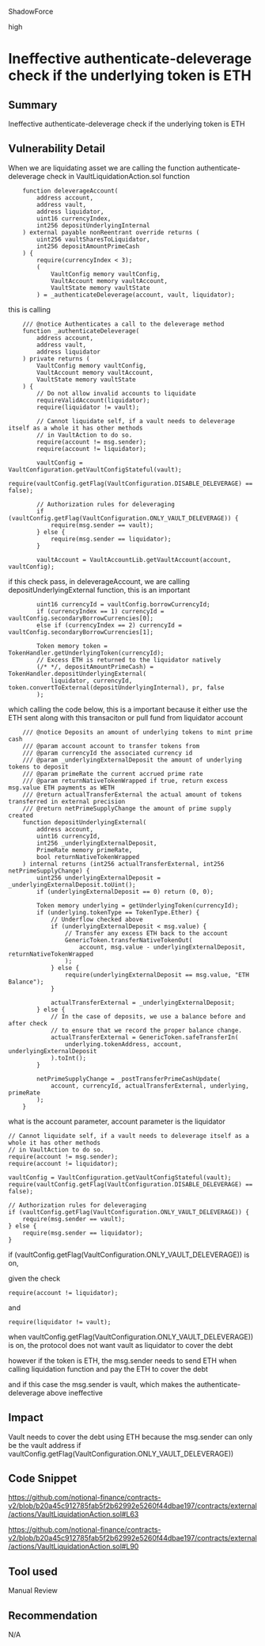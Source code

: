 ShadowForce

high

# Ineffective authenticate-deleverage check if the underlying token is ETH

## Summary

Ineffective authenticate-deleverage check if the underlying token is ETH

## Vulnerability Detail

When we are liquidating asset we are calling the function authenticate-deleverage check in VaultLiquidationAction.sol function

```solidity
    function deleverageAccount(
        address account,
        address vault,
        address liquidator,
        uint16 currencyIndex,
        int256 depositUnderlyingInternal
    ) external payable nonReentrant override returns (
        uint256 vaultSharesToLiquidator,
        int256 depositAmountPrimeCash
    ) {
        require(currencyIndex < 3);
        (
            VaultConfig memory vaultConfig,
            VaultAccount memory vaultAccount,
            VaultState memory vaultState
        ) = _authenticateDeleverage(account, vault, liquidator);
```

this is calling

```solidity
    /// @notice Authenticates a call to the deleverage method
    function _authenticateDeleverage(
        address account,
        address vault,
        address liquidator
    ) private returns (
        VaultConfig memory vaultConfig,
        VaultAccount memory vaultAccount,
        VaultState memory vaultState
    ) {
        // Do not allow invalid accounts to liquidate
        requireValidAccount(liquidator);
        require(liquidator != vault);

        // Cannot liquidate self, if a vault needs to deleverage itself as a whole it has other methods 
        // in VaultAction to do so.
        require(account != msg.sender);
        require(account != liquidator);

        vaultConfig = VaultConfiguration.getVaultConfigStateful(vault);
        require(vaultConfig.getFlag(VaultConfiguration.DISABLE_DELEVERAGE) == false);

        // Authorization rules for deleveraging
        if (vaultConfig.getFlag(VaultConfiguration.ONLY_VAULT_DELEVERAGE)) {
            require(msg.sender == vault);
        } else {
            require(msg.sender == liquidator);
        }

        vaultAccount = VaultAccountLib.getVaultAccount(account, vaultConfig);
```

if this check pass, in deleverageAccount, we are calling depositUnderlyingExternal function, this is an important 

```solidity
        uint16 currencyId = vaultConfig.borrowCurrencyId;
        if (currencyIndex == 1) currencyId = vaultConfig.secondaryBorrowCurrencies[0];
        else if (currencyIndex == 2) currencyId = vaultConfig.secondaryBorrowCurrencies[1];

        Token memory token = TokenHandler.getUnderlyingToken(currencyId);
        // Excess ETH is returned to the liquidator natively
        (/* */, depositAmountPrimeCash) = TokenHandler.depositUnderlyingExternal(
            liquidator, currencyId, token.convertToExternal(depositUnderlyingInternal), pr, false 
        );
```

which calling the code below, this is a important because it either use the ETH sent along with this transaciton or pull fund from liquidator account

```solidity
    /// @notice Deposits an amount of underlying tokens to mint prime cash
    /// @param account account to transfer tokens from
    /// @param currencyId the associated currency id
    /// @param _underlyingExternalDeposit the amount of underlying tokens to deposit
    /// @param primeRate the current accrued prime rate
    /// @param returnNativeTokenWrapped if true, return excess msg.value ETH payments as WETH
    /// @return actualTransferExternal the actual amount of tokens transferred in external precision
    /// @return netPrimeSupplyChange the amount of prime supply created
    function depositUnderlyingExternal(
        address account,
        uint16 currencyId,
        int256 _underlyingExternalDeposit,
        PrimeRate memory primeRate,
        bool returnNativeTokenWrapped
    ) internal returns (int256 actualTransferExternal, int256 netPrimeSupplyChange) {
        uint256 underlyingExternalDeposit = _underlyingExternalDeposit.toUint();
        if (underlyingExternalDeposit == 0) return (0, 0);

        Token memory underlying = getUnderlyingToken(currencyId);
        if (underlying.tokenType == TokenType.Ether) {
            // Underflow checked above
            if (underlyingExternalDeposit < msg.value) {
                // Transfer any excess ETH back to the account
                GenericToken.transferNativeTokenOut(
                    account, msg.value - underlyingExternalDeposit, returnNativeTokenWrapped
                );
            } else {
                require(underlyingExternalDeposit == msg.value, "ETH Balance");
            }

            actualTransferExternal = _underlyingExternalDeposit;
        } else {
            // In the case of deposits, we use a balance before and after check
            // to ensure that we record the proper balance change.
            actualTransferExternal = GenericToken.safeTransferIn(
                underlying.tokenAddress, account, underlyingExternalDeposit
            ).toInt();
        }

        netPrimeSupplyChange = _postTransferPrimeCashUpdate(
            account, currencyId, actualTransferExternal, underlying, primeRate
        );
    }
```

what is the account parameter, account parameter is the liquidator

```solidity
// Cannot liquidate self, if a vault needs to deleverage itself as a whole it has other methods 
// in VaultAction to do so.
require(account != msg.sender);
require(account != liquidator);

vaultConfig = VaultConfiguration.getVaultConfigStateful(vault);
require(vaultConfig.getFlag(VaultConfiguration.DISABLE_DELEVERAGE) == false);

// Authorization rules for deleveraging
if (vaultConfig.getFlag(VaultConfiguration.ONLY_VAULT_DELEVERAGE)) {
	require(msg.sender == vault);
} else {
	require(msg.sender == liquidator);
}
```

if (vaultConfig.getFlag(VaultConfiguration.ONLY_VAULT_DELEVERAGE)) is on,

given the check

```solidity
require(account != liquidator);
```

and

```solidity
require(liquidator != vault);
```

when vaultConfig.getFlag(VaultConfiguration.ONLY_VAULT_DELEVERAGE)) is on, the protocol does not want vault as liquidator to cover the debt

however if the token is ETH, the msg.sender needs to send ETH when calling liquidation function and pay the ETH to cover the debt

and if this case the msg.sender is vault, which makes the authenticate-deleverage above ineffective

## Impact

Vault needs to cover the debt using ETH because the msg.sender can only be the vault address if vaultConfig.getFlag(VaultConfiguration.ONLY_VAULT_DELEVERAGE))

## Code Snippet

https://github.com/notional-finance/contracts-v2/blob/b20a45c912785fab5f2b62992e5260f44dbae197/contracts/external/actions/VaultLiquidationAction.sol#L63

https://github.com/notional-finance/contracts-v2/blob/b20a45c912785fab5f2b62992e5260f44dbae197/contracts/external/actions/VaultLiquidationAction.sol#L90

## Tool used

Manual Review

## Recommendation

N/A

